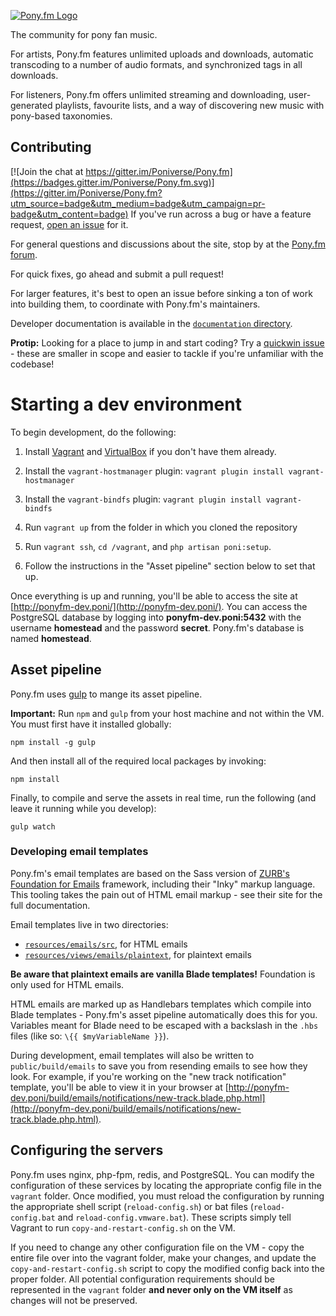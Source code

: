 [![Pony.fm Logo](https://pony.fm/images/ponyfm-logo.svg)](https://pony.fm/)

The community for pony fan music.

For artists, Pony.fm features unlimited uploads and downloads, automatic
transcoding to a number of audio formats, and synchronized tags in all
downloads.

For listeners, Pony.fm offers unlimited streaming and downloading, user-generated
playlists, favourite lists, and a way of discovering new music with pony-based
taxonomies.


Contributing
------------

[![Join the chat at https://gitter.im/Poniverse/Pony.fm](https://badges.gitter.im/Poniverse/Pony.fm.svg)](https://gitter.im/Poniverse/Pony.fm?utm_source=badge&utm_medium=badge&utm_campaign=pr-badge&utm_content=badge)
If you've run across a bug or have a feature request,
[open an issue](https://github.com/Poniverse/Pony.fm/issues/new)
for it.

For general questions and discussions about the site, stop by at
the [Pony.fm forum](https://mlpforums.com/forum/62-ponyfm/).

For quick fixes, go ahead and submit a pull request!

For larger features, it's best to open an issue before sinking a ton of work
into building them, to coordinate with Pony.fm's maintainers.

Developer documentation is available in the [`documentation` directory](documentation).

**Protip:** Looking for a place to jump in and start coding? Try a
[quickwin issue](https://github.com/Poniverse/Pony.fm/labels/quickwin%21) -
these are smaller in scope and easier to tackle if you're unfamiliar with the codebase!


Starting a dev environment
==========================

To begin development, do the following:

1. Install [Vagrant](https://www.vagrantup.com/downloads.html) and
   [VirtualBox](https://www.virtualbox.org/wiki/Downloads) if you don't have them already.

2. Install the `vagrant-hostmanager` plugin: `vagrant plugin install vagrant-hostmanager`

3. Install the `vagrant-bindfs` plugin: `vagrant plugin install vagrant-bindfs`

4. Run `vagrant up` from the folder in which you cloned the repository

5. Run `vagrant ssh`, `cd /vagrant`, and `php artisan poni:setup`.

6. Follow the instructions in the "Asset pipeline" section below to set that up.

Once everything is up and running, you'll be able to access the site at [http://ponyfm-dev.poni/](http://ponyfm-dev.poni/). You can access the PostgreSQL database by logging into **ponyfm-dev.poni:5432** with the username **homestead** and the password **secret**. Pony.fm's database is named **homestead**.

Asset pipeline
--------------

Pony.fm uses [gulp](http://gulpjs.com/) to mange its asset pipeline.

**Important:** Run `npm` and `gulp` from your host machine and not within the VM. You must first have it installed globally:

    npm install -g gulp

And then install all of the required local packages by invoking:

    npm install

Finally, to compile and serve the assets in real time, run the following (and leave it running while you develop):

    gulp watch


### Developing email templates

Pony.fm's email templates are based on the Sass version of
[ZURB's Foundation for Emails](http://foundation.zurb.com/emails/docs/index.html)
framework, including their "Inky" markup language. This tooling takes  the pain
out of HTML email markup - see their site for the full documentation.

Email templates live in two directories:

- [`resources/emails/src`](resources/emails/src), for HTML emails
- [`resources/views/emails/plaintext`](resources/views/emails/plaintext), for plaintext emails

**Be aware that plaintext emails are vanilla Blade templates!** Foundation is only used for HTML emails.

HTML emails are marked up as Handlebars templates which compile into Blade templates -
Pony.fm's asset pipeline automatically does this for you. Variables meant for
Blade need to be escaped with a backslash in the `.hbs` files (like so: `\{{ $myVariableName }}`).

During development, email templates will also be written to `public/build/emails`
to save you from resending emails to see how they look. For example, if you're
working on the "new track notification" template, you'll be able to view it in your browser at
[http://ponyfm-dev.poni/build/emails/notifications/new-track.blade.php.html](http://ponyfm-dev.poni/build/emails/notifications/new-track.blade.php.html).


Configuring the servers
-----------------------

Pony.fm uses nginx, php-fpm, redis, and PostgreSQL. You can modify the configuration of these services by locating the appropriate config file in the `vagrant` folder. Once modified, you must reload the configuration by running the appropriate shell script (`reload-config.sh`) or bat files (`reload-config.bat` and `reload-config.vmware.bat`). These scripts simply tell Vagrant to run `copy-and-restart-config.sh` on the VM.

If you need to change any other configuration file on the VM - copy the entire file over into the vagrant folder, make your changes, and update the `copy-and-restart-config.sh` script to copy the modified config back into the proper folder. All potential configuration requirements should be represented in the `vagrant` folder **and never only on the VM itself** as changes will not be preserved.
